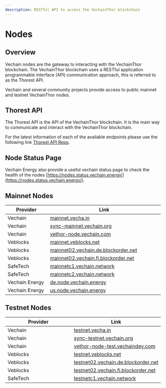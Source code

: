 ```yaml
---
description: RESTful API to access the VechainThor blockchain
---
```


# Nodes

## Overview

Vechain nodes are the gateway to interacting with the VechainThor blockchain. The VechainThor blockchain uses a RESTful application programmable interface (API) communication approach, this is referred to as the Thorest API.

Vechain and several community projects provide access to public mainnet and testnet VechainThor nodes.

## Thorest API

The Thorest API is the API of the VechainThor blockchain. It is the main way to communicate and interact with the VechainThor blockchain.

For the latest information of each of the available endpoints please use the following link [Thorest API Repo](https://github.com/vechain/thor/blob/16c5d34cfea8262e9fe91bd33b298c8e2f81da21/api/doc/thor.yaml).

## Node Status Page

Vechain Energy also provide a useful vechain status page to check the health of the nodes [https://nodes.status.vechain.energy/](https://nodes.status.vechain.energy/).

## Mainnet Nodes

<table><thead><tr><th width="277">Provider</th><th width="560">Link</th></tr></thead><tbody><tr><td>Vechain</td><td><a href="https://mainnet.vecha.in/doc/swagger-ui/">mainnet.vecha.in</a></td></tr><tr><td>Vechain</td><td><a href="https://sync-mainnet.vechain.org/doc/swagger-ui/">sync-mainnet.vechain.org</a></td></tr><tr><td>Vechain</td><td><a href="https://vethor-node.vechain.com/doc/swagger-ui/">vethor-node.vechain.com</a></td></tr><tr><td>Veblocks</td><td><a href="https://mainnet.veblocks.net/doc/swagger-ui/">mainnet.veblocks.net</a></td></tr><tr><td>Veblocks</td><td><a href="https://mainnet02.vechain.de.blockorder.net/doc/swagger-ui/">mainnet02.vechain.de.blockorder.net</a></td></tr><tr><td>Veblocks</td><td><a href="https://mainnet02.vechain.fi.blockorder.net/doc/swagger-ui/">mainnet02.vechain.fi.blockorder.net</a></td></tr><tr><td>SafeTech</td><td><a href="https://mainnetc1.vechain.network/doc/swagger-ui/">mainnetc1.vechain.network</a></td></tr><tr><td>SafeTech</td><td><a href="https://mainnetc2.vechain.network/doc/swagger-ui/">mainnetc2.vechain.network</a></td></tr><tr><td>Vechain Energy</td><td><a href="https://de.node.vechain.energy/doc/swagger-ui/">de.node.vechain.energy</a></td></tr><tr><td>Vechain Energy</td><td><a href="https://us.node.vechain.energy/doc/swagger-ui/">us.node.vechain.energy</a></td></tr></tbody></table>

## Testnet Nodes

<table><thead><tr><th width="280">Provider</th><th>Link</th></tr></thead><tbody><tr><td>Vechain</td><td><a href="https://testnet.vecha.in/doc/swagger-ui/">testnet.vecha.in</a></td></tr><tr><td>Vechain</td><td><a href="https://sync-testnet.vechain.org/doc/swagger-ui/">sync-testnet.vechain.org</a></td></tr><tr><td>Vechain</td><td><a href="https://vethor-node-test.vechaindev.com/doc/swagger-ui/">vethor-node-test.vechaindev.com</a></td></tr><tr><td>Veblocks</td><td><a href="https://testnet.veblocks.net/doc/swagger-ui/">testnet.veblocks.net</a></td></tr><tr><td>Veblocks</td><td><a href="https://testnet02.vechain.de.blockorder.net/doc/swagger-ui/">testnet02.vechain.de.blockorder.net</a></td></tr><tr><td>Veblocks</td><td><a href="https://testnet02.vechain.fi.blockorder.net/doc/swagger-ui/">testnet02.vechain.fi.blockorder.net</a></td></tr><tr><td>SafeTech</td><td><a href="https://testnetc1.vechain.network/doc/swagger-ui/">testnetc1.vechain.network</a></td></tr></tbody></table>
